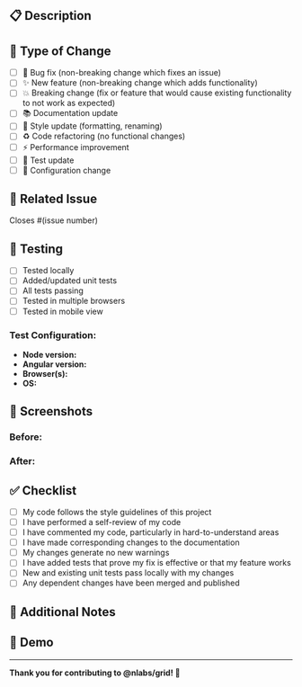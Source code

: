 ## 📋 Description
<!-- Provide a clear and concise description of your changes -->

## 🎯 Type of Change
<!-- Mark relevant options with an 'x' -->

- [ ] 🐛 Bug fix (non-breaking change which fixes an issue)
- [ ] ✨ New feature (non-breaking change which adds functionality)
- [ ] 💥 Breaking change (fix or feature that would cause existing functionality to not work as expected)
- [ ] 📚 Documentation update
- [ ] 🎨 Style update (formatting, renaming)
- [ ] ♻️ Code refactoring (no functional changes)
- [ ] ⚡ Performance improvement
- [ ] 🧪 Test update
- [ ] 🔧 Configuration change

## 🔗 Related Issue
<!-- Link to the issue this PR addresses -->
Closes #(issue number)

## 🧪 Testing
<!-- Describe how you tested your changes -->

- [ ] Tested locally
- [ ] Added/updated unit tests
- [ ] All tests passing
- [ ] Tested in multiple browsers
- [ ] Tested in mobile view

### Test Configuration:
- **Node version:** 
- **Angular version:** 
- **Browser(s):** 
- **OS:** 

## 📸 Screenshots
<!-- If applicable, add screenshots to help explain your changes -->

### Before:
<!-- Screenshot or description of the old behavior -->

### After:
<!-- Screenshot or description of the new behavior -->

## ✅ Checklist
<!-- Mark completed items with an 'x' -->

- [ ] My code follows the style guidelines of this project
- [ ] I have performed a self-review of my code
- [ ] I have commented my code, particularly in hard-to-understand areas
- [ ] I have made corresponding changes to the documentation
- [ ] My changes generate no new warnings
- [ ] I have added tests that prove my fix is effective or that my feature works
- [ ] New and existing unit tests pass locally with my changes
- [ ] Any dependent changes have been merged and published

## 📝 Additional Notes
<!-- Add any additional notes, context, or considerations for reviewers -->

## 🎉 Demo
<!-- If applicable, provide a link to a demo or code sandbox -->

---

**Thank you for contributing to @nlabs/grid! 🚀**
